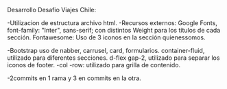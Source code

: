 Desarrollo Desafio Viajes Chile:

-Utilizacion de estructura archivo html.
-Recursos externos: 
Google Fonts, font-family: "Inter", sans-serif; con distintos Weight para los títulos de cada sección.
Fontawesome: Uso de 3 iconos en la sección quienessomos.

-Bootstrap uso de nabber, carrusel, card, formularios. 
container-fluid, utilizado para diferentes secciones.
d-flex gap-2, utilizado para separar los iconos de footer.
-col -row: utilizado para grilla de contenido.

-2commits en 1 rama y 3 en  commits en la otra.

